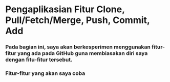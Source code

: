 # Pengaplikasian Fitur Clone, Pull/Fetch/Merge, Push, Commit, Add
### Pada bagian ini, saya akan berkesperimen menggunakan fitur-fitur yang ada pada GitHub guna membiasakan diri saya dengan fitu-fitur tersebut.
### Fitur-fitur yang akan saya coba 
